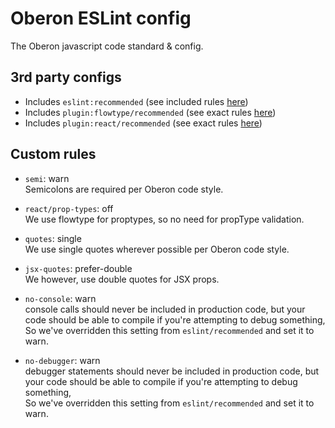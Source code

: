 # Oberon ESLint config

The Oberon javascript code standard & config.

## 3rd party configs

- Includes `eslint:recommended` (see included rules [here](http://eslint.org/docs/rules/))
- Includes `plugin:flowtype/recommended` (see exact rules [here](https://github.com/gajus/eslint-plugin-flowtype/blob/master/src/configs/recommended.json))
- Includes `plugin:react/recommended` (see exact rules [here](https://github.com/yannickcr/eslint-plugin-react/blob/master/index.js#L113))

## Custom rules

- `semi`: warn  
Semicolons are required per Oberon code style.

- `react/prop-types`: off  
We use flowtype for proptypes, so no need for propType validation.

- `quotes`: single  
We use single quotes wherever possible per Oberon code style.

- `jsx-quotes`: prefer-double    
We however, use double quotes for JSX props.

- `no-console`: warn  
console calls should never be included in production code, but your code should be able to compile if you're attempting to debug something,  
So we've overridden this setting from `eslint/recommended` and set it to warn.

- `no-debugger`: warn  
debugger statements should never be included in production code, but your code should be able to compile if you're attempting to debug something,  
So we've overridden this setting from `eslint/recommended` and set it to warn.